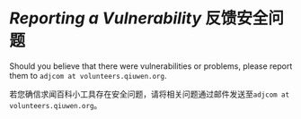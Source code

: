 # _Reporting a Vulnerability_ 反馈安全问题

Should you believe that there were vulnerabilities or problems,
please report them to `adjcom at volunteers.qiuwen.org`.

若您确信求闻百科小工具存在安全问题，请将相关问题通过邮件发送至`adjcom at volunteers.qiuwen.org`。
